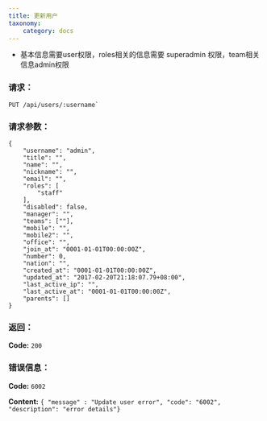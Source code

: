 ```yaml
---
title: 更新用户
taxonomy:
    category: docs
---
```


- 基本信息需要user权限，roles相关的信息需要 superadmin 权限，team相关信息admin权限

### 请求：

    PUT /api/users/:username`


### 请求参数：

```
{
    "username": "admin",
    "title": "",
    "name": "",
    "nickname": "",
    "email": "",
    "roles": [
        "staff"
    ],
    "disabled": false,
    "manager": "",
    "teams": [""],
    "mobile": "",
    "mobile2": "",
    "office": "",
    "join_at": "0001-01-01T00:00:00Z",
    "number": 0,
    "nation": "",
    "created_at": "0001-01-01T00:00:00Z",
    "updated_at": "2017-02-20T21:18:07.79+08:00",
    "last_active_ip": "",
    "last_active_at": "0001-01-01T00:00:00Z",
    "parents": []
}
```

### 返回：

**Code:** `200`

### 错误信息：

**Code:** `6002`

**Content:** `{ "message" : "Update user error", "code": "6002", "description": "error details"}`
